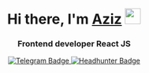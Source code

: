 <h1 align="center">Hi there, I'm <a href="https://daniilshat.ru/" target="_blank">Aziz</a> 
<img src="https://github.com/blackcater/blackcater/raw/main/images/Hi.gif" height="32"/></h1>
<h3 align="center">Frontend developer React JS</h3>

<div id="user-content-badges" align="center" dir="auto">
  <a href="https://t.me/aziz_azizov_it" rel="nofollow">
    <img src="https://camo.githubusercontent.com/1478729db8fbcbbd8c8f907a76113ccddeffabce317312c4b2f849991801d9bf/68747470733a2f2f696d672e736869656c64732e696f2f62616467652f54656c656772616d2d626c75653f7374796c653d666f722d7468652d6261646765266c6f676f3d74656c656772616d266c6f676f436f6c6f723d7768697465" alt="Telegram Badge" data-canonical-src="https://img.shields.io/badge/Telegram-blue?style=for-the-badge&amp;logo=telegram&amp;logoColor=white" style="max-width: 100%;">
  </a>
  <a href="https://hh.ru/resume/e429c42aff0b09a42b0039ed1f623445725578" rel="nofollow">
    <img src="https://camo.githubusercontent.com/4d9d4794a859655b7e33d8efd7d22127a01a2b9898337abb66fb70b1b08e53b4/68747470733a2f2f696d672e736869656c64732e696f2f62616467652f2d6865616468756e7465722d7265643f7374796c653d666f722d7468652d6261646765266c6f676f3d686561656468756e746572266c6f676f436f6c6f723d7768697465" alt="Headhunter Badge" data-canonical-src="https://img.shields.io/badge/-headhunter-red?style=for-the-badge&amp;logo=heaedhunter&amp;logoColor=white" style="max-width: 100%;">
  </a>
</div>



